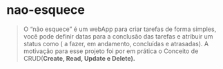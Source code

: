 # nao-esquece
> O “não esquece” é  um webApp para criar tarefas de forma simples,  você pode definir datas para a conclusão  das tarefas e atribuir um status como ( a fazer, em andamento, concluídas e atrasadas).     A  motivação para esse projeto foi por em prática o Conceito de CRUD(**Create, Read, Update e Delete).**
